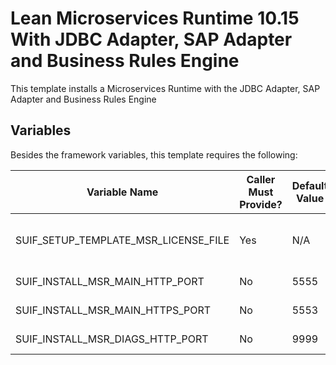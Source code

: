 # Lean Microservices Runtime 10.15 With JDBC Adapter, SAP Adapter and Business Rules Engine

This template installs a Microservices Runtime with the JDBC Adapter, SAP Adapter and Business Rules Engine

## Variables

Besides the framework variables, this template requires the following:

|Variable Name|Caller Must Provide?|Default Value|Notes|
|-|-|-|-|
|SUIF_SETUP_TEMPLATE_MSR_LICENSE_FILE|Yes|N/A|User must provide a valid license|
|SUIF_INSTALL_MSR_MAIN_HTTP_PORT|No|5555|Main Http port|
|SUIF_INSTALL_MSR_MAIN_HTTPS_PORT|No|5553|Main Http/s port|
|SUIF_INSTALL_MSR_DIAGS_HTTP_PORT|No|9999|Diagnostics port|
